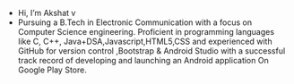 - Hi, I’m Akshat v
- Pursuing a B.Tech in Electronic Communication with a focus on Computer Science engineering. Proficient in programming languages like C, C++, Java+DSA,Javascript,HTML5,CSS and experienced with GitHub for version control ,Bootstrap & Android Studio with a successful track record of developing and launching an Android application On Google Play Store.
